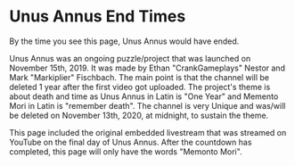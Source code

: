 # Unus Annus End Times

By the time you see this page, Unus Annus would have ended.

Unus Annus was an ongoing puzzle/project that was launched on November 15th, 2019. 
It was made by Ethan "CrankGameplays" Nestor and Mark "Markiplier" Fischbach. 
The main point is that the channel will be deleted 1 year after the first video got uploaded. 
The project's theme is about death and time as Unus Annus in Latin is "One Year" and Memento Mori in Latin is "remember death". 
The channel is very Unique and was/will be deleted on November 13th, 2020, at midnight, to sustain the theme.


This page included the original embedded livestream that was streamed on YouTube on the final day of Unus Annus.
After the countdown has completed, this page will only have the words "Memonto Mori".
